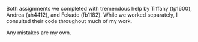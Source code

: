 Both assignments we completed with tremendous help by Tiffany (tp1600), Andrea (ah4412), and Fekade (fb1182).  While we worked separately, I consulted their code throughout much of my work.

Any mistakes are my own.